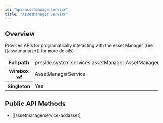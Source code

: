 ```yaml
---
id: "api-assetmanagerservice"
title: "AssetManager Service"
---
```



## Overview




Provides APIs for programatically interacting with the Asset Manager (see [[assetmanager]] for more details)<div class="table-responsive"><table class="table table-condensed"><tr><th>Full path</th><td>preside.system.services.assetManager.AssetManagerService</td></tr><tr><th>Wirebox ref</th><td>AssetManagerService</td></tr><tr><th>Singleton</th><td>Yes</td></tr></table></div>

## Public API Methods

* [[assetmanagerservice-addasset]]